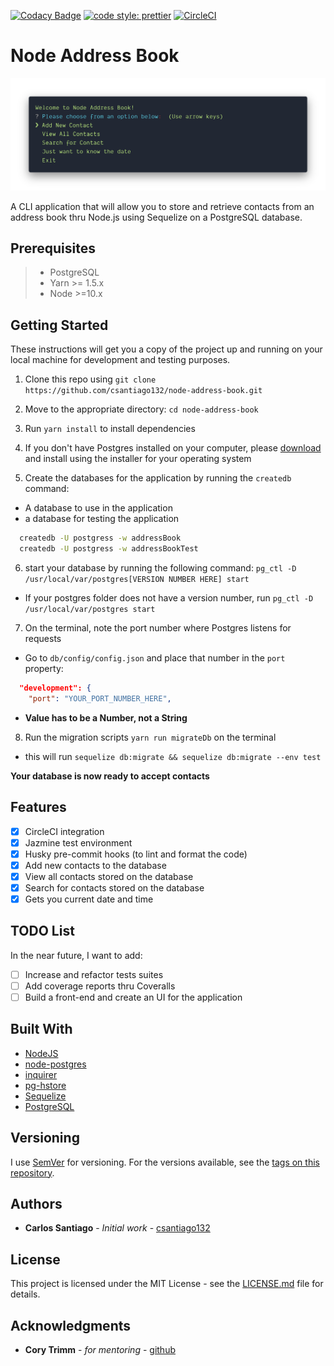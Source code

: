 [![Codacy Badge](https://api.codacy.com/project/badge/Grade/7afd2cdf1338428d9da297b38918d683)](https://app.codacy.com/app/csantiago132/node-address-book?utm_source=github.com&utm_medium=referral&utm_content=csantiago132/node-address-book&utm_campaign=Badge_Grade_Dashboard)
[![code style: prettier](https://img.shields.io/badge/code_style-prettier-ff69b4.svg?style=flat-square)](https://github.com/prettier/prettier)
[![CircleCI](https://circleci.com/gh/csantiago132/node-address-book.svg?style=svg)](https://circleci.com/gh/csantiago132/node-address-book)

# Node Address Book

<p align="center"><img src="preview.png" alt="node-address-book preview"/></p>

A CLI application that will allow you to store and retrieve contacts from an
address book thru Node.js using Sequelize on a PostgreSQL database.

## Prerequisites

> - PostgreSQL
> - Yarn >= 1.5.x
> - Node >=10.x

## Getting Started

These instructions will get you a copy of the project up and running on your
local machine for development and testing purposes.

1. Clone this repo using
   `git clone https://github.com/csantiago132/node-address-book.git`

2. Move to the appropriate directory: `cd node-address-book`

3. Run `yarn install` to install dependencies

4. If you don't have Postgres installed on your computer, please
   [download](https://www.openscg.com/bigsql/postgresql/installers.jsp/) and
   install using the installer for your operating system

5. Create the databases for the application by running the `createdb` command:

- A database to use in the application
- a database for testing the application

```bash
  createdb -U postgress -w addressBook
  createdb -U postgress -w addressBookTest
```

6. start your database by running the following command:
   `pg_ctl -D /usr/local/var/postgres[VERSION NUMBER HERE] start`

- If your postgres folder does not have a version number, run
  `pg_ctl -D /usr/local/var/postgres start`

7. On the terminal, note the port number where Postgres listens for requests

- Go to `db/config/config.json` and place that number in the `port` property:

```json
  "development": {
    "port": "YOUR_PORT_NUMBER_HERE",
```

- **Value has to be a Number, not a String**

8. Run the migration scripts `yarn run migrateDb` on the terminal

- this will run `sequelize db:migrate && sequelize db:migrate --env test`

**Your database is now ready to accept contacts**

## Features

- [x] CircleCI integration
- [x] Jazmine test environment
- [x] Husky pre-commit hooks (to lint and format the code)
- [x] Add new contacts to the database
- [x] View all contacts stored on the database
- [x] Search for contacts stored on the database
- [x] Gets you current date and time

## TODO List

In the near future, I want to add:

- [ ] Increase and refactor tests suites
- [ ] Add coverage reports thru Coveralls
- [ ] Build a front-end and create an UI for the application

## Built With

- [NodeJS](https://github.com/nodejs/node)
- [node-postgres](https://github.com/brianc/node-postgres)
- [inquirer](https://github.com/SBoudrias/Inquirer.js/)
- [pg-hstore](https://github.com/scarney81/pg-hstore)
- [Sequelize](https://github.com/sequelize/sequelize#readme)
- [PostgreSQL](https://www.openscg.com/bigsql/postgresql/installers.jsp/)

## Versioning

I use [SemVer](http://semver.org/) for versioning. For the versions available,
see the
[tags on this repository](https://github.com/csantiago132/node-address-book/releases).

## Authors

- **Carlos Santiago** - _Initial work_ -
  [csantiago132](https://github.com/csantiago132)

## License

This project is licensed under the MIT License - see the
[LICENSE.md](LICENSE.md) file for details.

## Acknowledgments

- **Cory Trimm** - _for mentoring_ - [github](https://github.com/ctrimm)
